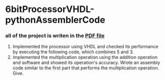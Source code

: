 # 6bitProcessorVHDL-pythonAssemblerCode

### all of the project is writen in the [PDF file](https://github.com/saharfk/6bitProcessorVHDL-pythonAssemblerCode/blob/main/CoDesign_992_Project_SaharFkhrieh.pdf)
1. Implemented the processor using VHDL and checked its performance by executing the following code, which combines 5 and 3.
2. Implemented the multiplication operation using the addition operation and software and showed its operation's accuracy. Wrote an assembly code similar to the first part that performs the multiplication operation. Give.
